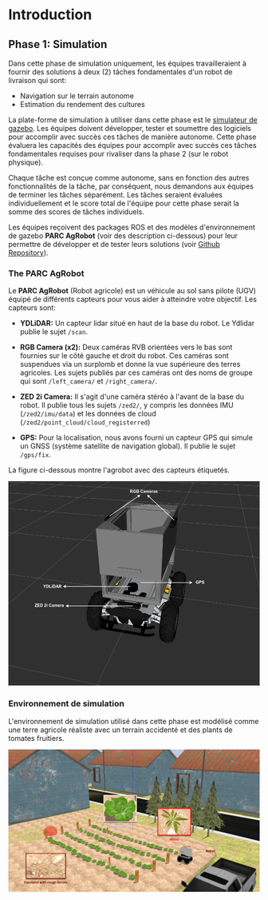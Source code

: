 # Introduction

## Phase 1: Simulation

Dans cette phase de simulation uniquement, les équipes travailleraient à fournir des solutions à deux (2) tâches fondamentales d'un robot de livraison qui sont:

* Navigation sur le terrain autonome
* Estimation du rendement des cultures

La plate-forme de simulation à utiliser dans cette phase est le [simulateur de gazebo](https://classic.gazebosim.org/tutorials?tut=install_ubuntu&cat=install). Les équipes doivent développer, tester et soumettre des logiciels pour accomplir avec succès ces tâches de manière autonome. Cette phase évaluera les capacités des équipes pour accomplir avec succès ces tâches fondamentales requises pour rivaliser dans la phase 2 (sur le robot physique).

Chaque tâche est conçue comme autonome, sans en fonction des autres fonctionnalités de la tâche, par conséquent, nous demandons aux équipes de terminer les tâches séparément. Les tâches seraient évaluées individuellement et le score total de l'équipe pour cette phase serait la somme des scores de tâches individuels.

Les équipes reçoivent des packages ROS et des modèles d'environnement de gazebo **PARC AgRobot** (voir des description ci-dessous) pour leur permettre de développer et de tester leurs solutions (voir [Github Repository](https://github.com/parc-robotics/parc-ingeneers-league)).


### The PARC AgRobot
Le **PARC AgRobot** (Robot agricole) est un véhicule au sol sans pilote (UGV) équipé de différents capteurs pour vous aider à atteindre votre objectif. Les capteurs sont:

* **YDLiDAR:** Un capteur lidar situé en haut de la base du robot. Le Ydlidar publie le sujet `/scan`.

* **RGB Camera (x2):** Deux caméras RVB orientées vers le bas sont fournies sur le côté gauche et droit du robot. Ces caméras sont suspendues via un surplomb et donne la vue supérieure des terres agricoles. Les sujets publiés par ces caméras ont des noms de groupe qui sont `/left_camera/` et `/right_camera/`.

* **ZED 2i Camera:** Il s'agit d'une caméra stéréo à l'avant de la base du robot. Il publie tous les sujets `/zed2/`, y compris les données IMU (`/zed2/imu/data`) et les données de cloud (`/zed2/point_cloud/cloud_registerred`)

* **GPS:** Pour la localisation, nous avons fourni un capteur GPS qui simule un GNSS (système satellite de navigation global). Il publie le sujet `/gps/fix`.


La figure ci-dessous montre l'agrobot avec des capteurs étiquetés.

![robot](../assets/robot_sensor_label.png)


### Environnement de simulation
L'environnement de simulation utilisé dans cette phase est modélisé comme une terre agricole réaliste avec un terrain accidenté et des plants de tomates fruitiers.

![simulation](../assets/world_description.png)
